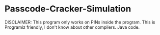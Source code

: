 # Passcode-Cracker-Simulation
DISCLAIMER: This program only works on PINs inside the program. This is Programiz friendly, I don't know about other compilers. Java code.
